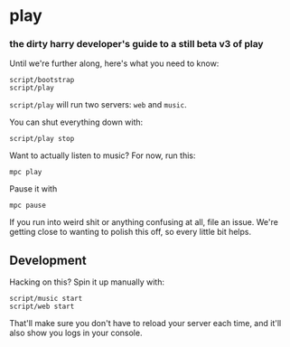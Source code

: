 # play

### the dirty harry developer's guide to a still beta v3 of play

Until we're further along, here's what you need to know:

    script/bootstrap
    script/play

`script/play` will run two servers: `web` and `music`.

You can shut everything down with:

    script/play stop

Want to actually listen to music? For now, run this:

    mpc play

Pause it with

    mpc pause

If you run into weird shit or anything confusing at all, file an issue. We're
getting close to wanting to polish this off, so every little bit helps.

## Development

Hacking on this? Spin it up manually with:

    script/music start
    script/web start

That'll make sure you don't have to reload your server each time, and it'll
also show you logs in your console.
